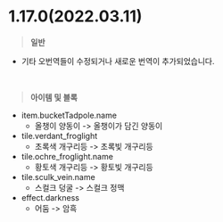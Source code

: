 # 1.17.0(2022.03.11)  
 > **일반**  
  - 기타 오번역들이 수정되거나 새로운 번역이 추가되었습니다.  
  
<br>
  
 > **아이템 및 블록**  
  - item.bucketTadpole.name  
    - 올챙이 양동이 -> 올챙이가 담긴 양동이  
  - tile.verdant_froglight  
    - 초록색 개구리등 -> 초록빛 개구리등  
  - tile.ochre_froglight.name  
    - 황토색 개구리등 -> 황토빛 개구리등  
  - tile.sculk_vein.name  
    - 스컬크 덩굴 -> 스컬크 정맥  
  - effect.darkness  
    - 어둠 -> 암흑  